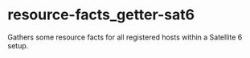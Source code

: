 # resource-facts_getter-sat6
Gathers some resource facts for all registered hosts within a Satellite 6 setup.
